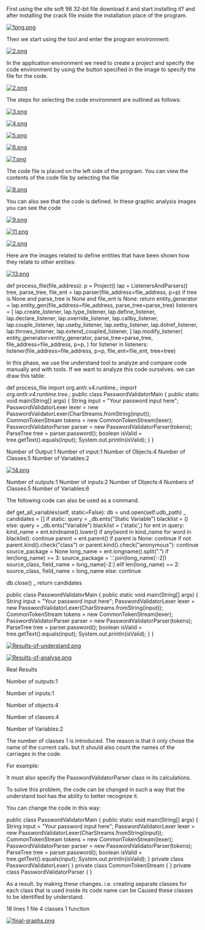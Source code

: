 First using the site soft 98 32-bit file download it and start installing it? and after installing the crack file inside the installation place of the program.





[![1png.png](https://i.postimg.cc/L59wpcks/1png.png)](https://postimg.cc/MMLd0rFk)






Then we start using the tool and enter the program environment:

[![2.png](https://i.postimg.cc/mr4SJQyL/2.png)](https://postimg.cc/YvXgmLPZ)

In the application environment we need to create a project and specify the code environment by using the button specified in the image to specify the file for the code.

[![2.png](https://i.postimg.cc/pTpkJPBz/2.png)](https://postimg.cc/TLvrRMF3)

The steps for selecting the code environment are outlined as follows:

[![3.png](https://i.postimg.cc/k5kRL9mx/3.png)](https://postimg.cc/SXfKzBjs)

[![4.png](https://i.postimg.cc/qRNV6VhZ/4.png)](https://postimg.cc/k6PhLHyx)

[![5.png](https://i.postimg.cc/Gmfj3WRp/5.png)](https://postimg.cc/tsh62mY0)

[![6.png](https://i.postimg.cc/dtrBQH1R/6.png)](https://postimg.cc/D8fsBc1m)

[![7.png](https://i.postimg.cc/j5nfg2n6/7.png)](https://postimg.cc/BLsttqgt)



The code file is placed on the left side of the program. You can view the contents of the code file by selecting the file

[![8.png](https://i.postimg.cc/C1mF8T43/8.png)](https://postimg.cc/XGBSMPmL)



You can also see that the code is defined. In these graphic analysis images you can see the code

[![9.png](https://i.postimg.cc/L6dHZTk6/9.png)](https://postimg.cc/4n5CDpFr)

[![11.png](https://i.postimg.cc/xTLC17zP/11.png)](https://postimg.cc/GHhrMXzB)

[![2.png](https://i.postimg.cc/pTpkJPBz/2.png)](https://postimg.cc/TLvrRMF3)


Here are the images related to define entities that have been shown how they relate to other entities:

[![13.png](https://i.postimg.cc/Ls46v3sK/13.png)](https://postimg.cc/sM8rgSSw)



def process_file(file_address):
p = Project()
lap = ListenersAndParsers()
tree, parse_tree, file_ent =
lap.parser(file_address=file_address, p=p)
if tree is None and parse_tree is None and file_ent is None:
return
entity_generator = lap.entity_gen(file_address=file_address,
parse_tree=parse_tree)
listeners = [
lap.create_listener,
lap.type_listener,
lap.define_listener,
lap.declare_listener,
lap.override_listener,
lap.callby_listener,
lap.couple_listener,
lap.useby_listener,
lap.setby_listener,
lap.dotref_listener,
lap.throws_listener,
lap.extend_coupled_listener,
]
lap.modify_listener(
entity_generator=entity_generator,
parse_tree=parse_tree,
file_address=file_address,
p=p,
)
for listener in listeners:
listener(file_address=file_address, p=p,
file_ent=file_ent, tree=tree)




In this phase, we use the understand tool to analyze and compare code manually and with tools.
If we want to analyze this code ourselves، we can draw this table:

def process_file
import org.antlr.v4.runtime.*;
import org.antlr.v4.runtime.tree.*;
public class PasswordValidatorMain {
 public static void main(String[] args) {
 String input = "Your password input here"; 
 PasswordValidatorLexer lexer = new PasswordValidatorLexer(CharStreams.fromString(input));
 CommonTokenStream tokens = new CommonTokenStream(lexer);
 PasswordValidatorParser parser = new PasswordValidatorParser(tokens);
 ParseTree tree = parser.password();
 boolean isValid = tree.getText().equals(input);
 System.out.println(isValid);
 }
}

Number of Output:1
Number of input:1
Number of Objects:4
Number of Classes:5
Number of Variables:2


[![14.png](https://i.postimg.cc/HxbVJsZB/14.png)](https://postimg.cc/gXkYQdPZ)

Number of outputs:1
Number of inputs:2
Number of Objects:4
Numbers of Classes:5
Number of Variables:6

The following code can also be used as a command.

def get_all_variables(self, static=False): 
db = und.open(self.udb_path) _ 
candidates = [] 
if static: 
query = _db.ents("Static Variable") 
blacklist = () 
else: 
query = _db.ents("Variable") 
blacklist = ('static',) 
for ent in query: 
kind_name = ent.kindname().lower() 
if any(word in kind_name for word in blacklist): 
continue 
parent = ent.parent() 
if parent is None: 
continue 
if not parent.kind().check("class") or parent.kind().check("anonymous"): 
continue 
source_package = None 
long_name = ent.longname().split(".") 
if len(long_name) >= 3: 
source_package = '.'.join(long_name[:-2]) 
source_class, field_name = long_name[-2:] 
elif len(long_name) == 2: 
source_class, field_name = long_name 
else: 
continue 
 
db.close() _ 
return candidates


public class PasswordValidatorMain {
public static void main(String[] args) {
String input = "Your password input here";
PasswordValidatorLexer lexer = new
PasswordValidatorLexer(CharStreams.fromString(input));
CommonTokenStream tokens = new CommonTokenStream(lexer);
PasswordValidatorParser parser = new PasswordValidatorParser(tokens);
ParseTree tree = parser.password();
boolean isValid = tree.getText().equals(input);
System.out.println(isValid);
}
}

[![Results-of-understand.png](https://i.postimg.cc/W3qfgxg9/Results-of-understand.png)](https://postimg.cc/S2qrpTZ8)

[![Results-of-analyse.png](https://i.postimg.cc/7hM9N46N/Results-of-analyse.png)](https://postimg.cc/dZ3GqzG7)



Real Results

Number of outputs:1

Number of inputs:1

Number of objects:4

Number of classes:4

Number of Variables:2

The number of classes 1 is introduced. The reason is that it only chose the name of the current cals، but 
It should also count the names of the carriages in the code.

For example:

It must also specify the PasswordValidatorParser class in its calculations.

To solve this problem, the code can be changed in such a way that the understand tool has the ability to better recognize it.

You can change the code in this way:

public class PasswordValidatorMain {
public static void main(String[] args) {
String input = "Your password input here";
PasswordValidatorLexer lexer = new
PasswordValidatorLexer(CharStreams.fromString(input));
CommonTokenStream tokens = new CommonTokenStream(lexer);
PasswordValidatorParser parser = new PasswordValidatorParser(tokens);
ParseTree tree = parser.password();
boolean isValid = tree.getText().equals(input);
System.out.println(isValid);
}
private class PasswordValidatorLexer{
}
private class CommonTokenStream {
}
private class PasswordValidatorParser {
}

As a result، by making these changes، i.e. creating separate classes for each class that is used inside its code name can be 
Caused these classes to be identified by understand.

18 lines
1 file
4 classes 
1 function

[![final-graphs.png](https://i.postimg.cc/DzLxz1TD/final-graphs.png)](https://postimg.cc/qtBsbhgX)